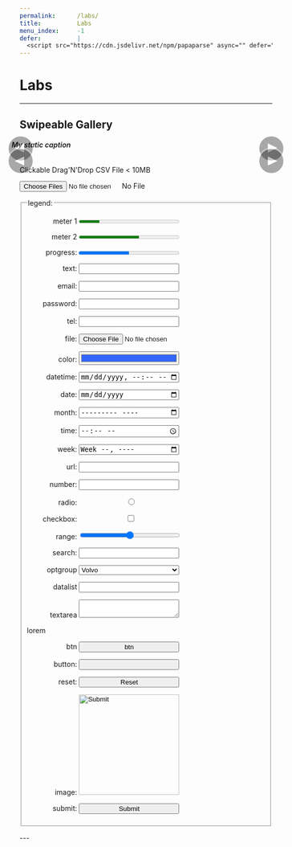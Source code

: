 ```yaml
---
permalink:      /labs/
title:          Labs
menu_index:     -1
defer:          |
  <script src="https://cdn.jsdelivr.net/npm/papaparse" async="" defer=""></script>
---
```

# Labs[](# '{">":"find","tag":"main","className":"align-center"}')

---
<style>
.gallery { margin: 0 -16px; position: relative; padding: 0 0 16px; }
.gallery .unload { opacity: 0; pointer-events: none; position: absolute; left: 0; top: 0; }
.gallery .waitload { opacity: .5; }
.gallery .nav { height: 100%; width: 100%; position: absolute; z-index: 1; }
.gallery, .gallery .image-list { border-radius: 0px; }
.gallery img { border-radius: inherit; }
.gallery figcaption { font-weight: 600; font-style: italic; }
.gallery .prev { left: 0 }
.gallery .next { right: 0 }
.gallery .prev,.gallery .next {
  cursor: pointer; text-align: center; position: absolute; line-height: 1em; background: #000; color: #FFF;
  margin: auto; border-radius: 0; font-size: 32px; height: 2em; width: 1em; bottom: 0; top: 0; z-index: 2; opacity: .3333;
}
@media screen and (min-width: 480px) {
  .gallery, .gallery .image-list { border-radius: 8px; }
  .gallery .image-list { border-bottom-right-radius: 0px; border-bottom-left-radius: 0px; }
  .gallery { margin: auto; }
  .gallery .prev,.gallery .next { box-shadow: 0 0 0 3px; margin: auto -.125em; border-radius: 50%; font-size: 48px; height: 1em; }
  .gallery .prev:hover,.gallery .next:hover { background: #c03; opacity: 1; }
}
.gallery .prev:after, .gallery .next:after {
  content: ""; border: solid 1em transparent; margin: -1em; position: absolute;
  width: 0; height: 0; top: 50%; left: 50%; font-size: .2em;
}
.gallery .prev:after { border-right: solid 2em; border-left: 0; margin: -1em -1.25em; }
.gallery .next:after { border-right: 0; border-left: solid 2em; margin: -1em -0.75em; }
.gallery .bullet {
  display: inline-block; cursor: pointer; margin: 0 4px; background: transparent;
  border: solid 2px #ccc; border-radius: 50%; height: 1em; width: 1em;
}
.gallery .bullet:active,
.gallery .bullet:focus,
.gallery .bullet:hover,
.gallery .bullet.hover{
  background: #ccc;
}
</style>
## Swipeable Gallery
<div style="margin: 0 -16px;">
<div class="row align-left">
  <div class=" col-sm-1 col-md-1-2"><figure class="gallery" data-bullet data-caption data-idx="2" data-img='[
    "https://unsplash.it/600/900/",
    "https://unsplash.it/600/900/?random",
    "https://unsplash.it/g/600/900/?random",
    "https://unsplash.it/600/900/?blur",
    "https://unsplash.it/g/600/900/?blur"
    ]'>
      <div class="image-list ratio ratio-2-3">
        <div class="nav"><span class="prev no-print"></span><span class="next no-print"></span></div>
        <img src="data:image/gif;base64,R0lGODlhAQABAIAAAAAAAP///yH5BAEAAAAALAAAAAABAAEAAAIBRAA7">
      </div>
      <figcaption>My static caption</figcaption>
  </figure></div>
  <div class=" col-sm-1 col-md-1-2"><figure class="gallery" data-bullet data-caption data-img='[{
      "src":"https://unsplash.it/400/600/",
      "caption":"My first image"
    },{
      "src":"https://unsplash.it/400/600/?random",
      "caption":"This is the second one"
    },{
      "src":"https://unsplash.it/g/400/600/?random",
      "caption":"And the third"
    },{
      "src":"https://unsplash.it/400/600/?blur",
      "caption":"Fourth"
    },{
      "src":"https://unsplash.it/g/400/600/?blur",
      "caption":"And this is the last one"
    }]'>
      <div class="image-list ratio ratio-2-3">
        <div class="nav"><span class="prev no-print"></span><span class="next no-print"></span></div>
        <img src="data:image/gif;base64,R0lGODlhAQABAIAAAAAAAP///yH5BAEAAAAALAAAAAABAAEAAAIBRAA7">
      </div>
  </figure></div>
</div>
</div>
<style>
  #dz_face.hover { border-color: #36f; background: #cdf; }
</style>
<span>Clickable Drag'N'Drop CSV File < 10MB</span>
<p><label>
  <input id="dz_ctrl" class="input-control" type="file" multiple="multiple" accept=".csv" title=""/>
  <span id="dz_face" class="input-face"> No File </span>
</label></p>

<form class="card align-left">
  <fieldset>
    <style>
      fieldset p label span:first-child { width: 100px; display: inline-block; }
      .input-control + .input-face, button, input, optgroup, select, textarea, meter, progress { width: 480px; max-width: 100%; }
      @media screen and (min-width: 480px) {
        fieldset p label span:first-child { text-align: right; }
        .input-control + .input-face, button, input, optgroup, select, textarea, meter, progress { width: 200px; }
      }
    </style>
    <legend>legend:</legend>
    <p><label><span>meter 1</span>
      <meter class="" value="2" min="0" max="10">2 out of 10</meter>
    </label></p>
    <p><label><span>meter 2</span>
      <meter class="" value="0.6">60%</meter>
    </label></p>
    <p><label><span>progress:</span>
      <progress class="" value="0.5">50%</progress>
    </label></p>
    <p><label><span>text:</span>
      <input class="" type="text"/>
    </label></p>
    <p><label><span>email:</span>
      <input class="" type="email" autocomplete="email"/>
    </label></p>
    <p><label><span>password:</span>
      <input class="" type="password" autocomplete="current-password"/>
    </label></p>
    <p><label><span>tel:</span>
      <input class="" type="tel"/>
    </label></p>
    <p><label><span>file:</span>
      <input class="" type="file"/><span class="input-face"></span>
    </label></p>
    <p><label><span>color:</span>
      <input class="" type="color" value="#3366ff"/>
    </label></p>
    <p><label><span>datetime:</span>
      <input class="" type="datetime-local"/>
    </label></p>
    <p><label><span>date:</span>
      <input class="" type="date"/>
    </label></p>
    <p><label><span>month:</span>
      <input class="" type="month"/>
    </label></p>
    <p><label><span>time:</span>
      <input class="" type="time"/>
    </label></p>
    <p><label><span>week:</span>
      <input class="" type="week"/>
    </label></p>
    <p><label><span>url:</span>
      <input class="" type="url"/>
    </label></p>
    <p><label><span>number:</span>
      <input class="" type="number"/>
    </label></p>
    <p><label><span>radio:</span>
      <input class="input-control" type="radio"/><span class="input-face"></span>
    </label></p>
    <p><label><span>checkbox:</span>
      <input class="input-control" type="checkbox"/><span class="input-face"></span>
    </label></p>
    <p><label><span>range:</span>
      <input class="" type="range"/>
    </label></p>
    <p><label><span>search:</span>
      <input class="" type="search"/>
    </label></p>
    <p><label><span>optgroup</span>
      <select class="">
        <optgroup label="Swedish Cars">
          <option value="volvo">Volvo</option>
          <option value="saab">Saab</option>
        </optgroup>
        <optgroup label="German Cars">
          <option value="mercedes">Mercedes</option>
          <option value="audi">Audi</option>
        </optgroup>
      </select>
    </label></p>
    <p><label><span>datalist</span>
      <input class="" list="browsers">
      <datalist id="browsers">
        <option value="Internet Explorer"/>
        <option value="Firefox"/>
        <option value="Chrome"/>
        <option value="Opera"/>
        <option value="Safari"/>
      </datalist>
    </label></p>
    <p><label><span>textarea</span>
      <textarea class=""></textarea>
    </label></p>
    <p>lorem</p>
    <p><label><span>btn</span>
      <button class="">btn</button>
    </label></p>
    <p><label><span>button:</span>
      <input class="" type="button"/>
    </label></p>
    <p><label><span>reset:</span>
      <input class="" type="reset"/>
    </label></p>
    <p><label><span>image:</span>
      <input class="" type="image"/>
    </label></p>
    <p><label><span>submit:</span>
      <input class="" type="submit"/>
    </label></p>
  </fieldset>
</form>
<script async="" defer="" src="{{ "/assets/js/html.labs.js" | absolute_url }}"></script>
<!--
leaderboard(728x90)
banner(468x60)
half banner(234x60)
button(125x125)
skyscraper(120x600)
wide skyscraper(160x600)
small rectangle(180x150)
vertical banner(120x240)
small square(200x200)
square(250x250)
medium rectangle(300x250)
large rectangle(336x280)
half page(300x600)
portrait(300x1050)
mobile banner(320x50)
large leaderboard(970x90)
billboard(970x250)
-->
---
